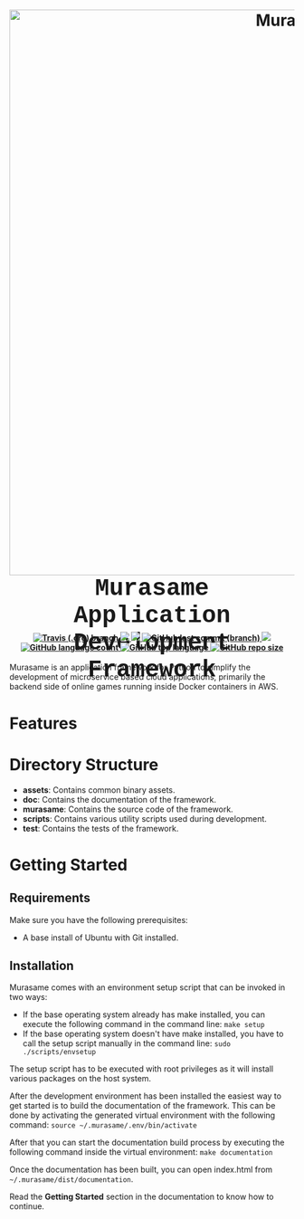 <h1 align="center">
    <a name="logo" href="https://www.suiseientertainment.com">
        <img src="https://raw.githubusercontent.com/suisei-entertainment/murasame/development/assets/murasame_full_logo.png"
             alt="Murasame"
             width="1000">
    </a>
    <br>
    <div style="height:80px;font-family:courier;font-size:150%">Murasame Application Development Framework</div>
</h1>

<div align="center">
    <h4>
        <a href="https://travis-ci.org/suisei-entertainment/murasame">
            <img alt="Travis (.org) branch" src="https://img.shields.io/travis/suisei-entertainment/murasame/development?style=for-the-badge">
        </a>
        <a href="https://sonarcloud.io/dashboard?branch=development&id=suisei-entertainment_murasame">
            <img src="https://img.shields.io/badge/dynamic/json?color=blue&stlye=for-the-badge&label=COVERAGE&query=component.measures%5B0%5D.value&suffix=%20%25&url=https%3A%2F%2Fsonarcloud.io%2Fapi%2Fmeasures%2Fcomponent%3Fcomponent%3Dsuisei-entertainment_murasame%26metricKeys%3Dcoverage%26branch%3Ddevelopment">
        </a>
        <!--
        <a href="https://sonarcloud.io/dashboard?branch=development&id=suisei-entertainment_murasame">
            <img src="https://sonarcloud.io/api/project_badges/quality_gate?project=suisei-entertainment_murasame&branch=development&style=for-the-badge">
        </a>
        -->
        <a href="https://github.com/suisei-entertainment/murasame/stargazers">
            <img src="https://img.shields.io/github/stars/suisei-entertainment/murasame.svg?style=for-the-badge"/>
        </a>
        <a href="https://github.com/suisei-entertainment/murasame/commits/development">
            <img alt="GitHub last commit (branch)" src="https://img.shields.io/github/last-commit/suisei-entertainment/murasame/development?style=for-the-badge">
        </a>
        <a href="https://github.com/suisei-entertainment/murasame/commits/development">
            <img src="https://img.shields.io/github/license/suisei-entertainment/murasame.svg?style=for-the-badge"/>
        </a>
        <a href="https://github.com/suisei-entertainment/murasame/commits/development">
            <img alt="GitHub language count" src="https://img.shields.io/github/languages/count/suisei-entertainment/murasame?style=for-the-badge">
        </a>
        <a href="https://github.com/suisei-entertainment/murasame/commits/development">
            <img alt="GitHub top language" src="https://img.shields.io/github/languages/top/suisei-entertainment/murasame?style=for-the-badge">
        </a>
        <a href="https://github.com/suisei-entertainment/murasame/commits/development">
            <img alt="GitHub repo size" src="https://img.shields.io/github/repo-size/suisei-entertainment/murasame?style=for-the-badge">
        </a>
    </h4>
</div>

Murasame is an application framework for Python to simplify the development of
microservice based cloud applications, primarily the backend side of online
games running inside Docker containers in AWS.

# Features

# Directory Structure

+ **assets**: Contains common binary assets.
+ **doc**: Contains the documentation of the framework.
+ **murasame**: Contains the source code of the framework.
+ **scripts**: Contains various utility scripts used during development.
+ **test**: Contains the tests of the framework.

# Getting Started

## Requirements

Make sure you have the following prerequisites:
+ A base install of Ubuntu with Git installed.

## Installation

Murasame comes with an environment setup script that can be invoked in two ways:
+ If the base operating system already has make installed, you can execute
  the following command in the command line:
    `make setup`
+ If the base operating system doesn't have make installed, you have to call
  the setup script manually in the command line:
    `sudo ./scripts/envsetup`

The setup script has to be executed with root privileges as it will install
various packages on the host system.

After the development environment has been installed the easiest way to get
started is to build the documentation of the framework. This can be done by
activating the generated virtual environment with the following command:
    `source ~/.murasame/.env/bin/activate`

After that you can start the documentation build process by executing the
following command inside the virtual environment:
    `make documentation`

Once the documentation has been built, you can open index.html from
`~/.murasame/dist/documentation`.

Read the **Getting Started** section in the documentation to know how to
continue.
